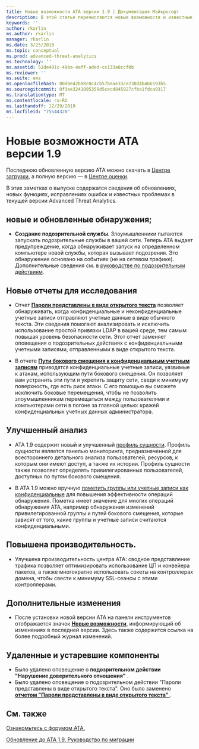 ```yaml
---
title: Новые возможности ATA версии 1.9 | Документация Майкрософт
description: В этой статье перечисляются новые возможности и известные проблемы ATA версии 1.9.
keywords: ''
author: rkarlin
ms.author: rkarlin
manager: rkarlin
ms.date: 3/25/2018
ms.topic: conceptual
ms.prod: advanced-threat-analytics
ms.technology: ''
ms.assetid: 51de491c-49ba-4aff-aded-cc133a8ccf0b
ms.reviewer: ''
ms.suite: ems
ms.openlocfilehash: 80d8e42b98c0c4cb57beae33ce238d4b466593b5
ms.sourcegitcommit: 0f3ee3241895359d5cecd845827cfba1fdca9317
ms.translationtype: MT
ms.contentlocale: ru-RU
ms.lasthandoff: 12/29/2019
ms.locfileid: "75544320"
---
```

# <a name="whats-new-in-ata-version-19"></a>Новые возможности ATA версии 1.9

Последнюю обновленную версию ATA можно скачать в [Центре загрузки](https://www.microsoft.com/download/details.aspx?id=56725), а полную версию — в [Центре оценки](https://www.microsoft.com/evalcenter/evaluate-microsoft-advanced-threat-analytics).

В этих заметках о выпуске содержатся сведения об обновлениях, новых функциях, исправлениях ошибок и известных проблемах в текущей версии Advanced Threat Analytics.

## <a name="new--updated-detections"></a>новые и обновленные обнаружения;

-  **Создание подозрительной службы**. Злоумышленники пытаются запускать подозрительные службы в вашей сети. Теперь ATA выдает предупреждение, когда обнаруживает запуск на определенном компьютере новой службы, которая вызывает подозрения. Это обнаружение основано на событиях (не на сетевом трафике). Дополнительные сведения см. в [руководстве по подозрительным действиям](suspicious-activity-guide.md#suspicious-service-creation).


## <a name="new-reports-to-help-you-investigate"></a>Новые отчеты для исследования 

-   Отчет [**Пароли представлены в виде открытого текста**](reports.md) позволяет обнаруживать, когда конфиденциальные и неконфиденциальные учетные записи отправляют учетные данные в виде обычного текста. Эти сведения помогают анализировать и исключить использование простой привязки LDAP в вашей среде, тем самым повышая уровень безопасности сети. Этот отчет заменяет оповещения о подозрительных действиях с конфиденциальными учетными записями, отправленными в виде открытого текста.

- В отчете [**Пути бокового смещения к конфиденциальным учетным записям**](reports.md) приводятся конфиденциальные учетные записи, уязвимые к атакам, использующим пути бокового смещения. Он позволяет вам устранить эти пути и укрепить защиту сети, сведя к минимуму поверхность, где есть риск атаки. С его помощью вы сможете исключить боковые перемещения, чтобы не позволить злоумышленникам перемещаться между пользователями и компьютерами сети в погоне за главной целью: кражей конфиденциальных учетных данных администратора.

## <a name="improved-investigation"></a>Улучшенный анализ

-  ATA 1.9 содержит новый и улучшенный [профиль сущности](entity-profiles.md). Профиль сущности является панелью мониторинга, предназначенной для всестороннего детального анализа пользователей, ресурсов, к которым они имеют доступ, а также их истории. Профиль сущности также позволяет определять привилегированных пользователей, доступных по путям бокового смещения. 

-   В ATA 1.9 можно вручную [пометить группы или учетные записи как конфиденциальные](tag-sensitive-accounts.md) для повышения эффективности операций обнаружения. Пометка имеет значение для многих операций обнаружения ATA, например обнаружения изменений привилегированной группы и путей бокового смещения, которые зависят от того, какие группы и учетные записи считаются конфиденциальными.

## <a name="performance-improvements"></a>Повышена производительность.

- Улучшена производительность центра ATA: сводное представление трафика позволяет оптимизировать использование ЦП и конвейера пакетов, а также многократно использовать сокеты на контроллерах домена, чтобы свести к минимуму SSL-сеансы с этими контроллерами.



## <a name="additional-changes"></a>Дополнительные изменения

- После установки новой версии ATA на панели инструментов отображается значок [**Новые возможности**](working-with-ata-console.md), информирующий об изменениях в последней версии. Здесь также содержится ссылка на более подробный журнал изменений.


## <a name="removed-and-deprecated-features"></a>Удаленные и устаревшие компоненты

- Было удалено оповещение о **подозрительном действии "Нарушение доверительного отношения"** .
- Было удалено оповещение о подозрительном действии "Пароли представлены в виде открытого текста". Оно было заменено [**отчетом "Пароли представлены в виде открытого текста"** ](reports.md).



## <a name="see-also"></a>См. также
[Ознакомьтесь с форумом ATA.](https://social.technet.microsoft.com/Forums/security/home?forum=mata)

[Обновление до ATA 1.9. Руководство по миграции](ata-update-1.9-migration-guide.md)

